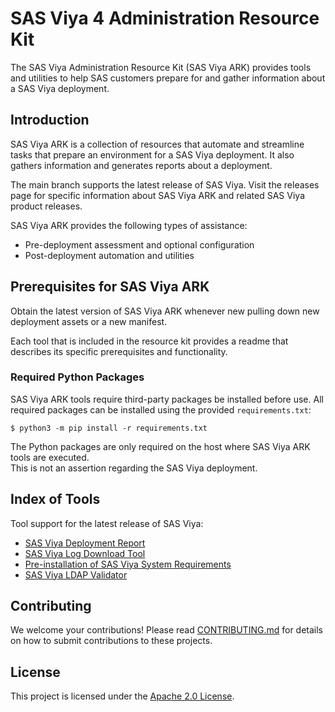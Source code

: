 # SAS Viya 4 Administration Resource Kit

The SAS Viya Administration Resource Kit (SAS Viya ARK) provides tools and utilities to help SAS customers prepare for and gather information about a SAS Viya deployment.

## Introduction
SAS Viya ARK is a collection of resources that automate and streamline tasks that prepare an environment for a SAS Viya deployment. It also gathers information and generates reports about a deployment.

The main branch supports the latest release of SAS Viya. Visit the releases page for specific information about SAS Viya ARK and related SAS Viya product releases.

SAS Viya ARK provides the following types of assistance:

  * Pre-deployment assessment and optional configuration
  * Post-deployment automation and utilities

## Prerequisites for SAS Viya ARK
Obtain the latest version of SAS Viya ARK whenever new pulling down new deployment assets or a new manifest.

Each tool that is included in the resource kit provides a readme that describes its specific prerequisites and functionality.

### Required Python Packages
SAS Viya ARK tools require third-party packages be installed before use. All required packages can be installed using the provided `requirements.txt`:

```commandline
$ python3 -m pip install -r requirements.txt
```
The Python packages are only required on the host where SAS Viya ARK tools are executed.   
This is not an assertion regarding the SAS Viya deployment.

## Index of Tools
Tool support for the latest release of SAS Viya:

* [SAS Viya Deployment Report](deployment_report)
* [SAS Viya Log Download Tool](download_pod_logs)
* [Pre-installation of SAS Viya System Requirements](pre_install_report)
* [SAS Viya LDAP Validator](ldap_validator)

## Contributing

We welcome your contributions! Please read [CONTRIBUTING.md](CONTRIBUTING.md) for details on how to submit contributions to these projects.

## License

This project is licensed under the [Apache 2.0 License](LICENSE).
